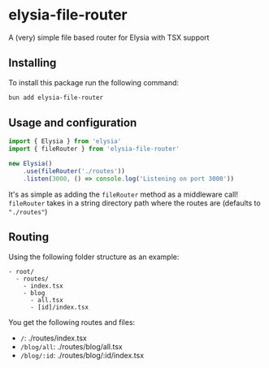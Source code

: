 # elysia-file-router
A (very) simple file based router for Elysia with TSX support


## Installing
To install this package run the following command:
```bash
bun add elysia-file-router
````

## Usage and configuration
```typescript
import { Elysia } from 'elysia'
import { fileRouter } from 'elysia-file-router'

new Elysia()
    .use(fileRouter('./routes'))
    .listen(3000, () => console.log('Listening on port 3000'))
```
It's as simple as adding the `fileRouter` method as a middleware call! `fileRouter` takes in a string directory path where the routes are (defaults to `"./routes"`)

## Routing
Using the following folder structure as an example:
```text
- root/
  - routes/
    - index.tsx
    - blog
      - all.tsx
      - [id]/index.tsx
```
You get the following routes and files:
* `/`: ./routes/index.tsx
* `/blog/all`: ./routes/blog/all.tsx
* `/blog/:id`: ./routes/blog/:id/index.tsx
